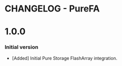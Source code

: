 # CHANGELOG - PureFA
1.0.0 
=====
### Initial version

* [Added] Initial Pure Storage FlashArray integration.